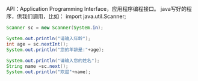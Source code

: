 API：Application Programming Interface，应用程序编程接口。
java写好的程序，供我们调用，比如：
import java.util.Scanner;

```java
Scanner sc = new Scanner(System.in);

System.out.println("请输入年龄");  
int age = sc.nextInt();  
System.out.println("您的年龄是:"+age);  
  
System.out.println("请输入您的姓名");  
String name =sc.next();  
System.out.println("欢迎"+name);
```
